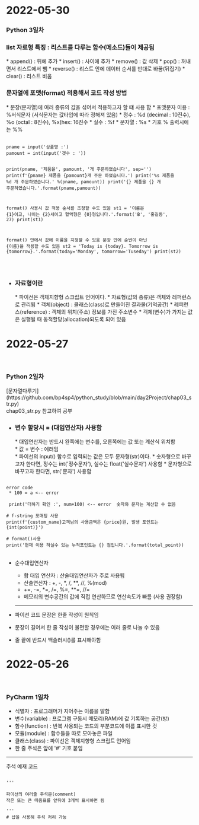 <h1>2022-05-30</h1>
<h3> Python 3일차 </h3>

<h3>list 자료형 특징 : 리스트를 다루는 함수(메소드)들이 제공됨</h3>
  * append() : 뒤에 추가
  * insert() : 사이에 추가
  * remove() : 값 삭제
  * pop() : 꺼내면서 리스트에서 뺌
  * reverse() : 리스트 안에 데이터 순서를 반대로 바꿈(뒤집기)
  * clear() : 리스트 비움

<h3>문자열에 포맷(format) 적용해서 코드 작성 방법</h3>
  * 문장(문자열)에 여러 종류의 값을 섞어서 적용하고자 할 떄 사용 함
  * 포맷문자 이용 : %서식문자 (서식문자는 값타입에 따라 정해져 있음)
  * 정수 : %d (decimal : 10진수), %o (octal : 8진수), %x(hex: 16진수
  * 실수 : %f
  * 문자열 : %s
  * 기호 % 출력시에는 %%
<pre>
<code>
pname = input('상품명 :')
pamount = int(input('갯수 : '))

print(pname, '제품을', pamount, '개 주문하였습니다', sep='')
print(f'{pname} 제품을 {pamount}개 주문 하였습니다.')
print('%s 제품을 %d 개 주문하였습니다.' %(pname, pamount))
print('{} 제품을 {} 개 주문하였습니다.'.format(pname,pamount))

format() 사용시 값 적용 순서를 조정할 수도 있음
st1 = '이름은 {1}이고, 나이는 {2}세이고 혈액형은 {0}형입니다.'.format('B', '홍길동', 27)
print(st1)

format() 안에서 값에 이름을 지정할 수 있음
문장 안에 순번이 아닌 {이름}을 적용할 수도 있음
st2 = 'Today is {today}. Tomorrow is {tomorrow}.'.format(today='Monday', tomorrow='Tuseday')
print(st2)

</code>
</pre>


* <h3>자료형이란</h3>
  * 파이선은 객체지향형 스크립트 언어이다.
  * 자료형(값의 종류)은 객체와 레퍼런스로 관리됨
  * 객체(object) : 클래스(class)로 만들어진 결과물(기억공간)
  * 레퍼런스(reference) : 객체의 위치(주소) 정보를 가진 주소변수
  * 객체(변수)가 가지는 값은 실행될 때 동적할당(allocation)되도록 되어 있음


<h1>2022-05-27</h1><br>

<h3> Python 2일차</h3>
[문자열다루기](https://github.com/bp4sp4/python_study/blob/main/day2Project/chap03_str.py)<br>
chap03_str.py 참고하여 공부

* <h3>변수 할당시 = (대입연산자) 사용함</h3>
  * 대입연산자는 반드시 완쪽에는 변수를, 오른쪽에는 값 또는 계산식 위치함<br>
  * 값 = 변수 : 에러임<br>
  * 파이선의 input() 함수로 입력되는 값은 모두 문자형(str)이다.
  * 숫자형으로 바꾸고자 한다면, 정수는 int('정수문자'), 실수는 float('실수문자') 사용함
  * 문자형으로 바꾸고자 한다면, str('문자') 사용함
 <pre>
<code>
error code
 * 100 = a <-- error <br>
 print('더하기 확인 :', num+100) <-- error  숫자와 문자는 계산할 수 없음

# f-string 포매팅 사용
print(f'{custom_name}고객님의 사용금액은 {price}원, 발생 포인트는 {int(point)}')

# format()사용
print('현재 이용 하실수 있는 누적포인트는 {} 점입니다.'.format(total_point))
</code>
</pre>


* 순수대입연산자
  + 합 대입 연산자 : 산술대입연산자가 주로 사용됨 
  + 산술연산자 : +, -, *, /, **, //, %(mod)
  + +=, -=, *=, /=, %=, **=, //= 
  + 메모리의 변수공간의 값에 직접 연산하므로 연산속도가 빠름 (사용 권장함)
  <hr>

* 파이선 코드 문장은 한줄 작성이 원칙임
* 문장이 길어서 한 줄 작성이 불편할 경우에는 여러 줄로 나눌 수 있음 
* 줄 끝에 반드시  백슬러시(\)를 표시해야함

<h1>2022-05-26</h1> <br><h3><P>PyCharm 1일차</h3></P>
 
 * 식별자 : 프로그래머가 지어주는 이름을 말함<br>
 * 변수(variable) : 프로그램 구동시 메모리(RAM)에 값 기록하는 공간(방)<br>
 * 함수(function) : 반복 사용되는 코드의 부분코드에 이름 표시한 것<br>
 * 모듈(module) : 함수들을 따로 모아놓은 파일<br>
 * 클래스(class) : 파이선은 객체지향형 스크립트 언어임
 * 한 줄 주석은 앞에 '#' 기호 붙임
<hr>
<p>주석 예재 코드 </p>
<pre><code>
'''<br>
파이선의 여러줄 주석문(comment)
작은 또는 큰 따옴표를 앞뒤에 3개씩 표시하면 됨<br>
'''
# 샵을 사용해 주석 처리 가능
</code>
</pre>

